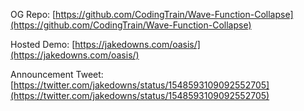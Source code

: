 OG Repo: [https://github.com/CodingTrain/Wave-Function-Collapse](https://github.com/CodingTrain/Wave-Function-Collapse)

Hosted Demo: [https://jakedowns.com/oasis/](https://jakedowns.com/oasis/)

Announcement Tweet: [https://twitter.com/jakedowns/status/1548593109092552705](https://twitter.com/jakedowns/status/1548593109092552705)



<!-- # Wave-Function-Collapse

Straight out of quantum mechanics, Wave Function Collapse is an algorithm for procedural generation of images. In this video (recorded over 3 live streams) I attempt the tiled model and explore a variety of solutions to the algorithm in JavaScript with p5.js.

![GIF animation of WFC algorithm](gifs/wfc.gif)

- [Wave Function Collapse video](https://thecodingtrain.com/challenges/171-wave-function-collapse)
- [Wave Function Collapse algorithm source](https://github.com/mxgmn/WaveFunctionCollapse)
- [Wave Function Collapse Processing forum discussion](https://discourse.processing.org/t/wave-collapse-function-algorithm-in-processing/12983)

## Plan

### Completed

- [x] Implementation of Tile Model (see: https://youtu.be/rI_y2GAlQFM)

### Corrections

- [ ] Additional Rules for tiles 4 and 5
- [ ] Explain how Computed Property Names could have been used (see: https://github.com/CodingTrain/Wave-Function-Collapse/issues/35)

### Next Steps and Refactoring

- [ ] Filter out redundant tiles
- [ ] Recursive entropy reduction
- [ ] Shannon entropy

### Future work

- [ ] Overlapping model

## Related work

- [WFC using local storage](https://editor.p5js.org/kfahn/full/iNUF-Lgdf) by @kfahn22. -->
